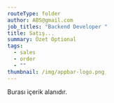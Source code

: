 ```yaml
---
routeType: folder
author: ABS@gmail.com
job_titles: "Backend Developer "
title: Satış...
summary: Özet Optional
tags:
  - sales
  - order
  - ""
thumbnail: /img/appbar-logo.png
---
```

Burası içerik alanıdır.

